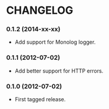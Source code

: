 CHANGELOG
=========

### 0.1.2 (2014-xx-xx)

  * Add support for Monolog logger.

### 0.1.1 (2012-07-02)

  * Add better support for HTTP errors.

### 0.1.0 (2012-07-02)

  * First tagged release.

